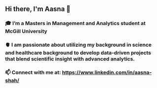 ## Hi there, I'm Aasna 👋

### 🎓 I’m a Masters in Management and Analytics student at McGill University
### 🫀 I am passionate about utilizing my background in science and healthcare background to develop data-driven projects that blend scientific insight with advanced analytics.
### 📫 Connect with me at: https://www.linkedin.com/in/aasna-shah/ 

<!--
**Aasna-S/Aasna-S** is a ✨ _special_ ✨ repository because its `README.md` (this file) appears on your GitHub profile.



-->
